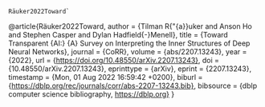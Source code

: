 ```
Räuker2022Toward`
```
@article{Räuker2022Toward,
  author    = {Tilman R{\"{a}}uker and
               Anson Ho and
               Stephen Casper and
               Dylan Hadfield{-}Menell},
  title     = {Toward Transparent {AI:} {A} Survey on Interpreting the Inner Structures
               of Deep Neural Networks},
  journal   = {CoRR},
  volume    = {abs/2207.13243},
  year      = {2022},
  url       = {https://doi.org/10.48550/arXiv.2207.13243},
  doi       = {10.48550/arXiv.2207.13243},
  eprinttype = {arXiv},
  eprint    = {2207.13243},
  timestamp = {Mon, 01 Aug 2022 16:59:42 +0200},
  biburl    = {https://dblp.org/rec/journals/corr/abs-2207-13243.bib},
  bibsource = {dblp computer science bibliography, https://dblp.org}
}
```
````